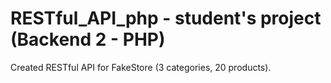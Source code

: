 # RESTful_API_php - student's project (Backend 2 - PHP)
Created RESTful API for FakeStore (3 categories, 20 products).
